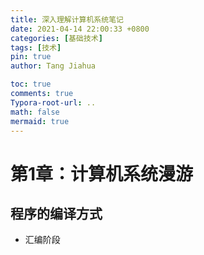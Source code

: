 ```yaml
---
title: 深入理解计算机系统笔记
date: 2021-04-14 22:00:33 +0800
categories: [基础技术]
tags: [技术]
pin: true
author: Tang Jiahua

toc: true
comments: true
Typora-root-url: ..
math: false
mermaid: true
---
```


# 第1章：计算机系统漫游

## 程序的编译方式

- 汇编阶段